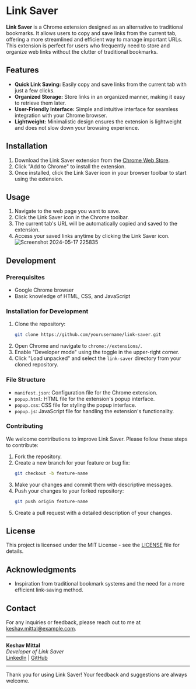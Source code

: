 
# Link Saver

**Link Saver** is a Chrome extension designed as an alternative to traditional bookmarks. It allows users to copy and save links from the current tab, offering a more streamlined and efficient way to manage important URLs. This extension is perfect for users who frequently need to store and organize web links without the clutter of traditional bookmarks.

## Features

- **Quick Link Saving:** Easily copy and save links from the current tab with just a few clicks.
- **Organized Storage:** Store links in an organized manner, making it easy to retrieve them later.
- **User-Friendly Interface:** Simple and intuitive interface for seamless integration with your Chrome browser.
- **Lightweight:** Minimalistic design ensures the extension is lightweight and does not slow down your browsing experience.

## Installation

1. Download the Link Saver extension from the [Chrome Web Store](#).
2. Click "Add to Chrome" to install the extension.
3. Once installed, click the Link Saver icon in your browser toolbar to start using the extension.

## Usage

1. Navigate to the web page you want to save.
2. Click the Link Saver icon in the Chrome toolbar.
3. The current tab's URL will be automatically copied and saved to the extension.
4. Access your saved links anytime by clicking the Link Saver icon.
![Screenshot 2024-05-17 225835](https://github.com/keshavmittalgit/college-project1/assets/104780745/695d02c7-337b-45ce-b9bc-a2179151e9d0)

## Development

### Prerequisites

- Google Chrome browser
- Basic knowledge of HTML, CSS, and JavaScript

### Installation for Development

1. Clone the repository:
   ```sh
   git clone https://github.com/yourusername/link-saver.git
   ```
2. Open Chrome and navigate to `chrome://extensions/`.
3. Enable "Developer mode" using the toggle in the upper-right corner.
4. Click "Load unpacked" and select the `link-saver` directory from your cloned repository.

### File Structure

- `manifest.json`: Configuration file for the Chrome extension.
- `popup.html`: HTML file for the extension's popup interface.
- `popup.css`: CSS file for styling the popup interface.
- `popup.js`: JavaScript file for handling the extension's functionality.

### Contributing

We welcome contributions to improve Link Saver. Please follow these steps to contribute:

1. Fork the repository.
2. Create a new branch for your feature or bug fix:
   ```sh
   git checkout -b feature-name
   ```
3. Make your changes and commit them with descriptive messages.
4. Push your changes to your forked repository:
   ```sh
   git push origin feature-name
   ```
5. Create a pull request with a detailed description of your changes.

## License

This project is licensed under the MIT License - see the [LICENSE](LICENSE) file for details.

## Acknowledgments

- Inspiration from traditional bookmark systems and the need for a more efficient link-saving method.

## Contact

For any inquiries or feedback, please reach out to me at keshav.mittal@example.com.

---

**Keshav Mittal**  
*Developer of Link Saver*  
[LinkedIn](https://linkedin.com/in/keshavmittal) | [GitHub](https://github.com/keshavmittal)

---

Thank you for using Link Saver! Your feedback and suggestions are always welcome.
